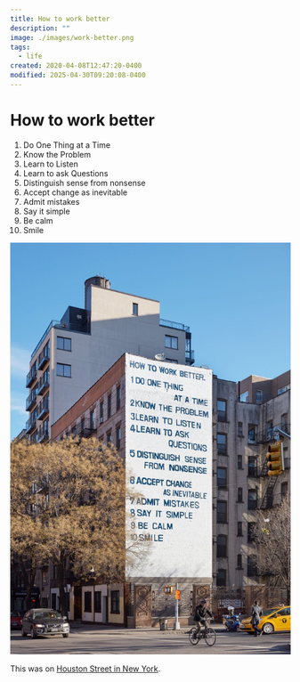 ```yaml
---
title: How to work better
description: ""
image: ./images/work-better.png
tags:
  - life
created: 2020-04-08T12:47:20-0400
modified: 2025-04-30T09:20:08-0400
---
```

# How to work better

1.  Do One Thing at a Time
2.  Know the Problem
3.  Learn to Listen
4.  Learn to ask Questions
5.  Distinguish sense from nonsense
6.  Accept change as inevitable
7.  Admit mistakes
8.  Say it simple
9.  Be calm
10.  Smile

![](./images/work-better.png)

This was on [Houston Street in New York](https://www.guggenheim.org/articles/checklist/how-to-work-better-making-a-mural-on-houston-street).